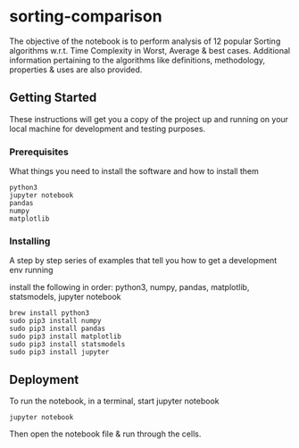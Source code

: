 # sorting-comparison

The objective of the notebook is to perform analysis of 12 popular Sorting algorithms w.r.t. Time Complexity in Worst, Average & best cases. Additional information pertaining to the algorithms like definitions, methodology, properties & uses are also provided.

## Getting Started

These instructions will get you a copy of the project up and running on your local machine for development and testing purposes.

### Prerequisites

What things you need to install the software and how to install them

```
python3
jupyter notebook
pandas
numpy
matplotlib
```

### Installing

A step by step series of examples that tell you how to get a development env running

install the following in order: python3, numpy, pandas, matplotlib, statsmodels, jupyter notebook
```
brew install python3
sudo pip3 install numpy
sudo pip3 install pandas
sudo pip3 install matplotlib
sudo pip3 install statsmodels
sudo pip3 install jupyter
```

## Deployment

To run the notebook, in a terminal, start jupyter notebook

```
jupyter notebook
```

Then open the notebook file & run through the cells.
